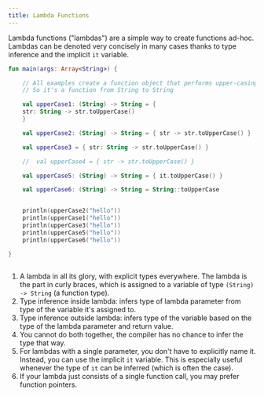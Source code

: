 ```yaml
---
title: Lambda Functions
---
```


Lambda functions ("lambdas") are a simple way to create functions ad-hoc. Lambdas can be denoted very concisely in many cases thanks to type inference and the implicit `it` variable.

<div class="sample" markdown="1">

```kotlin
fun main(args: Array<String>) {

    // All examples create a function object that performs upper-casing.
    // So it's a function from String to String

    val upperCase1: (String) -> String = {                             // 1
    str: String -> str.toUpperCase()
    }

    val upperCase2: (String) -> String = { str -> str.toUpperCase() }  // 2

    val upperCase3 = { str: String -> str.toUpperCase() }              // 3

    //  val upperCase4 = { str -> str.toUpperCase() }                    // 4

    val upperCase5: (String) -> String = { it.toUpperCase() }          // 5

    val upperCase6: (String) -> String = String::toUpperCase           // 6


    println(upperCase2("hello"))
    println(upperCase1("hello"))
    println(upperCase3("hello"))
    println(upperCase5("hello"))
    println(upperCase6("hello"))

}



```
</div>

1. A lambda in all its glory, with explicit types everywhere. The lambda is the part in curly braces, which is assigned to a variable of type `(String) -> String` (a function type).
2. Type inference inside lambda: infers type of lambda parameter from type of the variable it's assigned to.
3. Type inference outside lambda: infers type of the variable based on the type of the lambda parameter and return value.
4. You cannot do both together, the compiler has no chance to infer the type that way.
5. For lambdas with a single parameter, you don't have to explicitly name it. Instead, you can use the implicit `it` variable. This is especially useful whenever the type of `it` can be inferred (which is often the case).
6. If your lambda just consists of a single function call, you may prefer function pointers.
